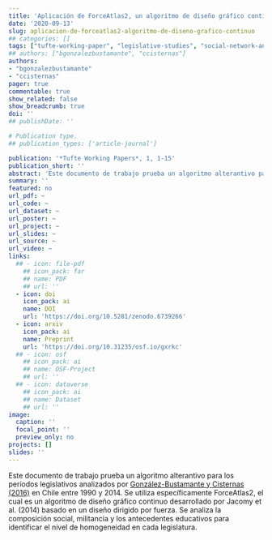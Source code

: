 ```yaml
---
title: 'Aplicación de ForceAtlas2, un algoritmo de diseño gráfico continuo, para el estudio de las élites'
date: '2020-09-13'
slug: aplicacion-de-forceatlas2-algoritmo-de-diseno-grafico-continuo
## categories: []
tags: ["tufte-working-paper", "legislative-studies", "social-network-analysis"]
## authors: ["bgonzalezbustamante", "ccisternas"]
authors:
- "bgonzalezbustamante"
- "ccisternas"
pager: true
commentable: true
show_related: false
show_breadcrumb: true
doi: ''
## publishDate: ''

# Publication type.
## publication_types: ['article-journal']

publication: '*Tufte Working Papers*, 1, 1-15'
publication_short: ''
abstract: 'Este documento de trabajo prueba un algoritmo alterantivo para los períodos legislativos analizados por [González-Bustamante y Cisternas (2016)](https://bgonzalezbustamante.com/publication/elites-politicas-en-el-poder-legislativo-chileno-la-camara-de-diputados/) en Chile entre 1990 y 2014. Se utiliza específicamente ForceAtlas2, el cual es un algoritmo de diseño gráfico continuo desarrollado por Jacomy et al. (2014) basado en un diseño dirigido por fuerza. Se analiza la composición social, militancia y los antecedentes educativos para identificar el nivel de homogeneidad en cada legislatura.'
summary: ''
featured: no
url_pdf: ~
url_code: ~
url_dataset: ~
url_poster: ~
url_project: ~
url_slides: ~
url_source: ~
url_video: ~
links:
  ## - icon: file-pdf
    ## icon_pack: far
    ## name: PDF
    ## url: ''
  - icon: doi
    icon_pack: ai
    name: DOI
    url: 'https://doi.org/10.5281/zenodo.6739266'
  - icon: arxiv
    icon_pack: ai
    name: Preprint
    url: 'https://doi.org/10.31235/osf.io/gxrkc'
  ## - icon: osf
    ## icon_pack: ai
    ## name: OSF-Project
    ## url: ''
  ## - icon: dataverse
    ## icon_pack: ai
    ## name: Dataset
    ## url: ''
image:
  caption: ''
  focal_point: ''
  preview_only: no
projects: []
slides: ''
---
```


Este documento de trabajo prueba un algoritmo alterantivo para los períodos legislativos analizados por [González-Bustamante y Cisternas (2016)](https://bgonzalezbustamante.com/publication/elites-politicas-en-el-poder-legislativo-chileno-la-camara-de-diputados/) en Chile entre 1990 y 2014. Se utiliza específicamente ForceAtlas2, el cual es un algoritmo de diseño gráfico continuo desarrollado por Jacomy et al. (2014) basado en un diseño dirigido por fuerza. Se analiza la composición social, militancia y los antecedentes educativos para identificar el nivel de homogeneidad en cada legislatura.